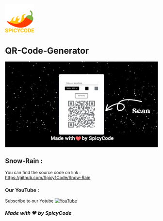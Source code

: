 ![Watch Me][def]
# QR-Code-Generator

<a href="https://dsc.gg/Spicycode"><img src="https://github.com/Spicy1Code/QR-Code-Generator/blob/main/img/ScreenShot%202033-02-19.png" alt="SPICYCODE Developer" width="1000"></a>

## Snow-Rain :
You can find the source code on link : https://github.com/Spicy1Code/Snow-Rain

### Our YouTube :

Subscribe to our Yotube [![YouTube](https://img.shields.io/badge/YouTube-%23FF0000.svg?logo=YouTube&logoColor=white)](https://youtube.com/@ITz-Zekky) 

### *Made with ❤️ by SpicyCode*

[def]: ./img/icons8-chili-pepper-96.png
